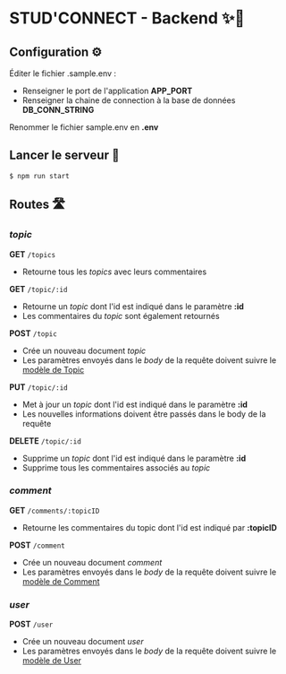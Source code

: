 # STUD'CONNECT - Backend ✨🔌

## Configuration ⚙️
Éditer le fichier .sample.env :
* Renseigner le port de l'application **APP_PORT**
* Renseigner la chaine de connection à la base de données **DB_CONN_STRING**

Renommer le fichier sample.env en **.env**

## Lancer le serveur 🏃
```
$ npm run start
```

## Routes 🛣
### *topic*
**GET** ```/topics```
* Retourne tous les *topics* avec leurs commentaires

**GET** ```/topic/:id```
* Retourne un *topic* dont l'id est indiqué dans le paramètre **:id**
* Les commentaires du *topic* sont également retournés

**POST** ```/topic```
* Crée un nouveau document *topic*
* Les paramètres envoyés dans le *body* de la requête doivent suivre le [modèle de Topic](https://github.com/WildCodeSchool/2020-11-wns-paris-fantasticfork-projet-back/blob/api-v2/src/models/Topic.js)

**PUT** ```/topic/:id```
* Met à jour un *topic* dont l'id est indiqué dans le paramètre **:id**
* Les nouvelles informations doivent être passés dans le body de la requête

**DELETE** ```/topic/:id```
* Supprime un *topic* dont l'id est indiqué dans le paramètre **:id**
* Supprime tous les commentaires associés au *topic*

### *comment*
**GET** ```/comments/:topicID```
* Retourne les commentaires du topic dont l'id est indiqué par **:topicID**

**POST** ```/comment```
* Crée un nouveau document *comment*
* Les paramètres envoyés dans le *body* de la requête doivent suivre le [modèle de Comment](https://github.com/WildCodeSchool/2020-11-wns-paris-fantasticfork-projet-back/blob/api-v2/src/models/Comment.js)

### *user*
**POST** ```/user```
* Crée un nouveau document *user*
* Les paramètres envoyés dans le *body* de la requête doivent suivre le [modèle de User](https://github.com/WildCodeSchool/2020-11-wns-paris-fantasticfork-projet-back/blob/api-v2/src/models/User.js)
